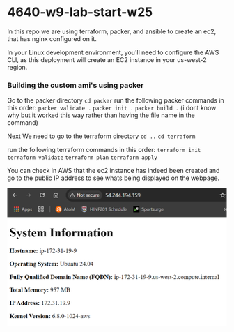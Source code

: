# 4640-w9-lab-start-w25
In this repo we are using terraform, packer, and ansible to create an ec2, that has nginx configured on it.

In your Linux development environment, you'll need to configure the AWS CLI, as this deployment will create an EC2 instance in your us-west-2 region.


### Building the custom ami's using packer
Go to the packer directory
`cd packer`
run the following packer commands in this order:
`packer validate .`
`packer init .`
`packer build .`
(i dont know why but it worked this way rather than having the file name in the command)

Next
We need to go to the terraform directory
`cd ..`
`cd terraform`

run the following terraform commands in this order:
`terraform init`
`terraform validate`
`terraform plan`
`terraform apply`

You can check in AWS that the ec2 instance has indeed been created and go to the public IP address to see whats being displayed on the webpage.

![Alt Text](lab-week-9.png)
